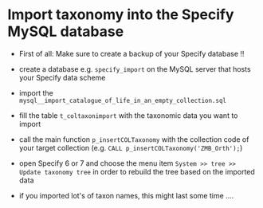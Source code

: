 # Import taxonomy into the Specify MySQL database

* First of all: Make sure to create a backup of your Specify database !! 

* create a database e.g. ```specify_import``` on the MySQL server that hosts your Specify data scheme
* import the ```mysql__import_catalogue_of_life_in_an_empty_collection.sql```
* fill the table ```t_coltaxonimport``` with the taxonomic data you want to import
* call the main function ```p_insertCOLTaxonomy``` with the collection code of your target collection   (e.g. ```CALL p_insertCOLTaxonomy('ZMB_Orth');```)
* open Specify 6 or 7 and choose the menu item ```System >> tree >> Update taxonomy tree``` in order to rebuild the tree based on the imported data
* if you imported lot's of taxon names, this might last some time ....
